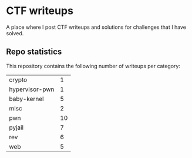 # CTF writeups

A place where I post CTF writeups and solutions for challenges that I have solved.

## Repo statistics

This repository contains the following number of writeups per category:

|    |    |
|----|----|
| crypto | 1 |
| hypervisor-pwn | 1 |
| baby-kernel | 5 |
| misc | 2 |
| pwn | 10 |
| pyjail | 7 |
| rev | 6 |
| web | 5 |

